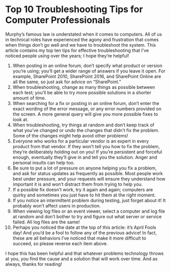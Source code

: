 # Top 10 Troubleshooting Tips for Computer Professionals

Murphy’s famous law is understated when it comes to computers. All of us in technical roles have experienced the agony and frustration that comes when things don’t go well and we have to troubleshoot the system. This article contains my top ten tips for effective troubleshooting that I’ve noticed people using over the years; I hope they’re helpful!

1. When posting in an online forum, don’t specify what product or version you’re using; you’ll get a wider range of answers if you leave it open. For example, SharePoint 2010, SharePoint 2016, and SharePoint Online are all the same, so just ask for advice on “SharePoint.”
1.  When troubleshooting, change as many things as possible between each test; you’ll be able to try more possible solutions in a shorter amount of time.
1.  When searching for a fix or posting in an online forum, don’t enter the exact wording of the error message, or any error numbers provided on the screen. A more general query will give you more possible fixes to look at.
1.  When troubleshooting, try things at random and don’t keep track of what you’ve changed or undo the changes that didn’t fix the problem. Some of the changes might help avoid other problems!
1.  Everyone who works for a particular vendor is an expert in every product from that vendor. If they won’t tell you how to fix the problem, they’re deliberately holding out on you! If you’re persistent and forceful enough, eventually they’ll give in and tell you the solution. Anger and personal insults can help too.
1.  Be sure to put a lot of pressure on anyone helping you fix a problem, and ask for status updates as frequently as possible. Most people work best under pressure, and your requests will ensure they understand how important it is and won’t distract them from trying to help you.
1.  If a possible fix doesn’t work, try it again and again; computers are quirky and sometimes you just have to hit them at the right moment.
1.  If you notice an intermittent problem during testing, just forget about it! It probably won’t affect users in production.
1.  When viewing log files or an event viewer, select a computer and log file at random and don’t bother to try and figure out what server or service failed. All log files are the same!
1.  Perhaps you noticed the date at the top of this article: it’s April Fools day! And you’d be a fool to follow any of the previous advice! In fact, these are all behaviors I’ve noticed that make it more difficult to succeed, so please reverse each item above.

I hope this has been helpful and that whatever problems technology throws at you, you find the cause and a solution that will work over time. And as always, thanks for reading!